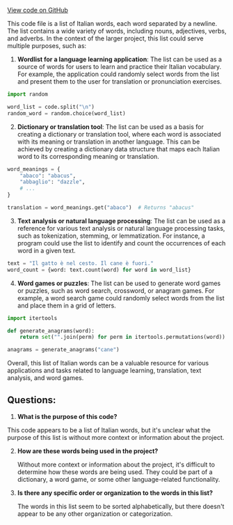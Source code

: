 [View code on GitHub](https://github.com/ergoplatform/ergo/ergo-wallet/src/main/resources/wordlist/italian.txt)

This code file is a list of Italian words, each word separated by a newline. The list contains a wide variety of words, including nouns, adjectives, verbs, and adverbs. In the context of the larger project, this list could serve multiple purposes, such as:

1. **Wordlist for a language learning application**: The list can be used as a source of words for users to learn and practice their Italian vocabulary. For example, the application could randomly select words from the list and present them to the user for translation or pronunciation exercises.

```python
import random

word_list = code.split("\n")
random_word = random.choice(word_list)
```

2. **Dictionary or translation tool**: The list can be used as a basis for creating a dictionary or translation tool, where each word is associated with its meaning or translation in another language. This can be achieved by creating a dictionary data structure that maps each Italian word to its corresponding meaning or translation.

```python
word_meanings = {
    "abaco": "abacus",
    "abbaglio": "dazzle",
    # ...
}

translation = word_meanings.get("abaco")  # Returns "abacus"
```

3. **Text analysis or natural language processing**: The list can be used as a reference for various text analysis or natural language processing tasks, such as tokenization, stemming, or lemmatization. For instance, a program could use the list to identify and count the occurrences of each word in a given text.

```python
text = "Il gatto è nel cesto. Il cane è fuori."
word_count = {word: text.count(word) for word in word_list}
```

4. **Word games or puzzles**: The list can be used to generate word games or puzzles, such as word search, crossword, or anagram games. For example, a word search game could randomly select words from the list and place them in a grid of letters.

```python
import itertools

def generate_anagrams(word):
    return set("".join(perm) for perm in itertools.permutations(word))

anagrams = generate_anagrams("cane")
```

Overall, this list of Italian words can be a valuable resource for various applications and tasks related to language learning, translation, text analysis, and word games.
## Questions: 
 1. **What is the purpose of this code?**

   This code appears to be a list of Italian words, but it's unclear what the purpose of this list is without more context or information about the project.

2. **How are these words being used in the project?**

   Without more context or information about the project, it's difficult to determine how these words are being used. They could be part of a dictionary, a word game, or some other language-related functionality.

3. **Is there any specific order or organization to the words in this list?**

   The words in this list seem to be sorted alphabetically, but there doesn't appear to be any other organization or categorization.